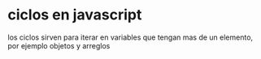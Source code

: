 # ciclos en javascript

los ciclos sirven para iterar en variables que tengan mas de un elemento, por ejemplo objetos y arreglos 




